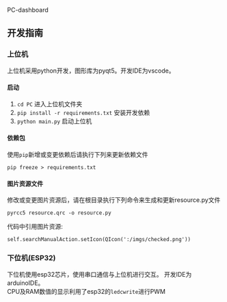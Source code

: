 PC-dashboard
## 开发指南
### 上位机
上位机采用python开发，图形库为pyqt5。开发IDE为vscode。
#### 启动
1. `cd PC` 进入上位机文件夹
2. `pip install -r requirements.txt` 安装开发依赖
3. `python main.py`  启动上位机
#### 依赖包
使用`pip`新增或变更依赖后请执行下列来更新依赖文件
```
pip freeze > requirements.txt
```
#### 图片资源文件
修改或变更图片资源后，请在根目录执行下列命令来生成和更新resource.py文件 
```
pyrcc5 resource.qrc -o resource.py
```
代码中引用图片资源:  
```
self.searchManualAction.setIcon(QIcon(':/imgs/checked.png'))
```
### 下位机(ESP32)  
下位机使用esp32芯片，使用串口通信与上位机进行交互。
开发IDE为arduinoIDE。  
CPU及RAM数值的显示利用了esp32的`ledcwrite`进行PWM
